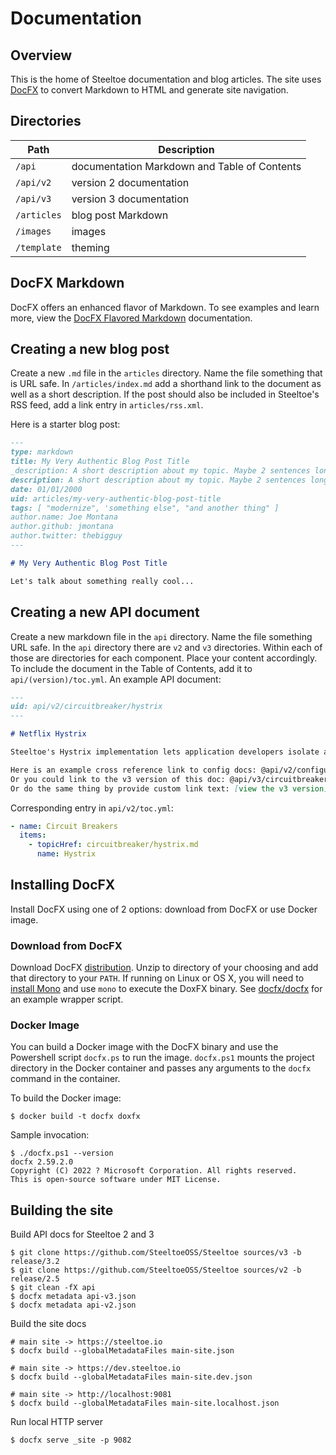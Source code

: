 # Documentation

## Overview

This is the home of Steeltoe documentation and blog articles. The site uses [DocFX](https://dotnet.github.io/docfx) to convert Markdown to HTML and generate site navigation.

## Directories

| Path | Description
| --- | ---
| `/api` | documentation Markdown and Table of Contents
| `/api/v2` | version 2 documentation
| `/api/v3` | version 3 documentation
| `/articles` | blog post Markdown
| `/images` | images
| `/template` | theming

## DocFX Markdown

DocFX offers an enhanced flavor of Markdown. To see examples and learn more, view the [DocFX Flavored Markdown](https://dotnet.github.io/docfx/spec/docfx_flavored_markdown.html) documentation.

## Creating a new blog post

Create a new `.md` file in the `articles` directory. Name the file something that is URL safe. In `/articles/index.md` add a shorthand link to the document as well as a short description. If the post should also be included in Steeltoe's RSS feed, add a link entry in `articles/rss.xml`.

Here is a starter blog post:

```markdown
---
type: markdown
title: My Very Authentic Blog Post Title
_description: A short description about my topic. Maybe 2 sentences long.
description: A short description about my topic. Maybe 2 sentences long.
date: 01/01/2000
uid: articles/my-very-authentic-blog-post-title
tags: [ "modernize", 'something else", "and another thing" ]
author.name: Joe Montana
author.github: jmontana
author.twitter: thebigguy
---

# My Very Authentic Blog Post Title

Let's talk about something really cool...
```

## Creating a new API document

Create a new markdown file in the `api` directory. Name the file something URL safe. In the `api` directory there are `v2` and `v3` directories. Within each of those are directories for each component. Place your content accordingly. To include the document in the Table of Contents, add it to `api/(version)/toc.yml`.
An example API document:

```markdown
---
uid: api/v2/circuitbreaker/hystrix
---

# Netflix Hystrix

Steeltoe's Hystrix implementation lets application developers isolate and manage back-end dependencies so that a single failing dependency does not take down the entire application. This is accomplished by wrapping all calls to external dependencies in a `HystrixCommand`, which runs in its own...

Here is an example cross reference link to config docs: @api/v2/configuration/cloud-foundry-provider
Or you could link to the v3 version of this doc: @api/v3/circuitbreaker/hystrix
Or do the same thing by provide custom link text: [view the v3 version](xref:api/v2/circuitbreaker/hystrix)
```

Corresponding entry in `api/v2/toc.yml`:

```yaml
- name: Circuit Breakers
  items:
    - topicHref: circuitbreaker/hystrix.md
      name: Hystrix
```

## Installing DocFX

Install DocFX using one of 2 options: download from DocFX or use Docker image.

### Download from DocFX

Download DocFX [distribution](https://github.com/dotnet/docfx/releases/).
Unzip to directory of your choosing and add that directory to your `PATH`.
If running on Linux or OS X, you will need to [install Mono](https://www.mono-project.com/docs/getting-started/install/) and use `mono` to execute the DoxFX binary.
See [docfx/docfx](docfx/docfx) for an example wrapper script.

### Docker Image

You can build a Docker image with the DocFX binary and use the Powershell script `docfx.ps` to run the image.
`docfx.ps1` mounts the project directory in the Docker container and passes any arguments to the `docfx` command in the container.

To build the Docker image:

```
$ docker build -t docfx doxfx
```

Sample invocation:

```
$ ./docfx.ps1 --version
docfx 2.59.2.0
Copyright (C) 2022 ? Microsoft Corporation. All rights reserved.
This is open-source software under MIT License.
```

## Building the site

Build API docs for Steeltoe 2 and 3

```
$ git clone https://github.com/SteeltoeOSS/Steeltoe sources/v3 -b release/3.2
$ git clone https://github.com/SteeltoeOSS/Steeltoe sources/v2 -b release/2.5
$ git clean -fX api
$ docfx metadata api-v3.json
$ docfx metadata api-v2.json
```

Build the site docs

```
# main site -> https://steeltoe.io
$ docfx build --globalMetadataFiles main-site.json

# main site -> https://dev.steeltoe.io
$ docfx build --globalMetadataFiles main-site.dev.json

# main site -> http://localhost:9081
$ docfx build --globalMetadataFiles main-site.localhost.json
```

Run local HTTP server

```
$ docfx serve _site -p 9082
```

